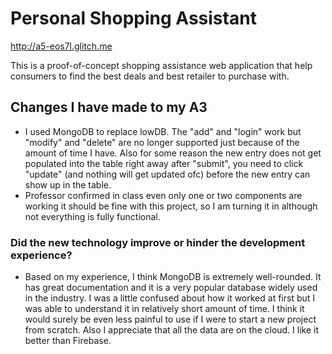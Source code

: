 Personal Shopping Assistant
===
http://a5-eos7l.glitch.me

This is a proof-of-concept shopping assistance web application that help consumers to find the best deals and best retailer to purchase with. 

Changes I have made to my A3
---
- I used MongoDB to replace lowDB. The "add" and "login" work but "modify" and "delete" are no longer supported just because of the amount of time I have. Also for some reason the new entry does not get populated into the table right away after "submit", you need to click "update" (and nothing will get updated ofc) before the new entry can show up in the table. 
- Professor confirmed in class even only one or two components are working it should be fine with this project, so I am turning it in although not everything is fully functional.

### Did the new technology improve or hinder the development experience?
- Based on my experience, I think MongoDB is extremely well-rounded. It has great documentation and it is a very popular database widely used in the industry. I was a little confused about how it worked at first but I was able to understand it in relatively short amount of time. I think it would surely be even less painful to use if I were to start a new project from scratch. Also I appreciate that all the data are on the cloud. I like it better than Firebase.